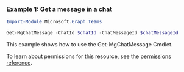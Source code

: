 ### Example 1: Get a message in a chat

```powershell
Import-Module Microsoft.Graph.Teams

Get-MgChatMessage -ChatId $chatId -ChatMessageId $chatMessageId
```
This example shows how to use the Get-MgChatMessage Cmdlet.

To learn about permissions for this resource, see the [permissions reference](/graph/permissions-reference).

